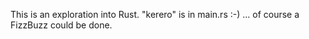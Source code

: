 This is an exploration into Rust. "kerero" is in main.rs :-) ... of course a FizzBuzz could be done.
